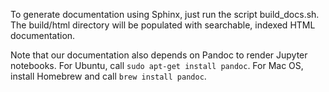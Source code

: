 <!--
Copyright (c) 2023 Salesforce.com, inc.
All rights reserved.
SPDX-License-Identifier: BSD-3-Clause
For full license text, see the LICENSE file in the repo root or https://opensource.org/licenses/BSD-3-Clause

-->
To generate documentation using Sphinx, just run the script build_docs.sh. 
The build/html directory will be populated with searchable, indexed HTML documentation.

Note that our documentation also depends on Pandoc to render Jupyter notebooks. 
For Ubuntu, call `sudo apt-get install pandoc`. For Mac OS, install Homebrew and call `brew install pandoc`.